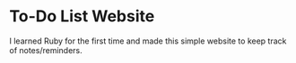 # To-Do List Website

I learned Ruby for the first time and made this simple website to keep track of notes/reminders.